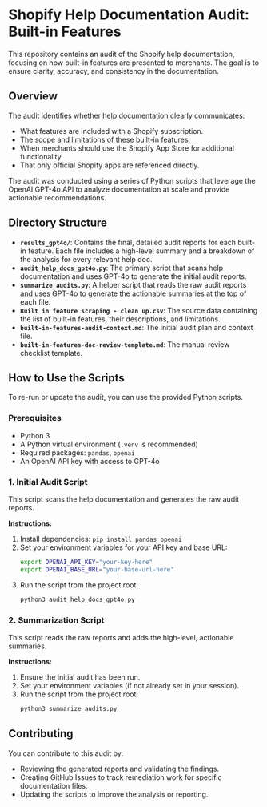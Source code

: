# Shopify Help Documentation Audit: Built-in Features

This repository contains an audit of the Shopify help documentation, focusing on how built-in features are presented to merchants. The goal is to ensure clarity, accuracy, and consistency in the documentation.

## Overview

The audit identifies whether help documentation clearly communicates:
- What features are included with a Shopify subscription.
- The scope and limitations of these built-in features.
- When merchants should use the Shopify App Store for additional functionality.
- That only official Shopify apps are referenced directly.

The audit was conducted using a series of Python scripts that leverage the OpenAI GPT-4o API to analyze documentation at scale and provide actionable recommendations.

## Directory Structure

- **`results_gpt4o/`**: Contains the final, detailed audit reports for each built-in feature. Each file includes a high-level summary and a breakdown of the analysis for every relevant help doc.
- **`audit_help_docs_gpt4o.py`**: The primary script that scans help documentation and uses GPT-4o to generate the initial audit reports.
- **`summarize_audits.py`**: A helper script that reads the raw audit reports and uses GPT-4o to generate the actionable summaries at the top of each file.
- **`Built in feature scraping - clean up.csv`**: The source data containing the list of built-in features, their descriptions, and limitations.
- **`built-in-features-audit-context.md`**: The initial audit plan and context file.
- **`built-in-features-doc-review-template.md`**: The manual review checklist template.

## How to Use the Scripts

To re-run or update the audit, you can use the provided Python scripts.

### Prerequisites

- Python 3
- A Python virtual environment (`.venv` is recommended)
- Required packages: `pandas`, `openai`
- An OpenAI API key with access to GPT-4o

### 1. Initial Audit Script

This script scans the help documentation and generates the raw audit reports.

**Instructions:**
1.  Install dependencies: `pip install pandas openai`
2.  Set your environment variables for your API key and base URL:
    ```sh
    export OPENAI_API_KEY="your-key-here"
    export OPENAI_BASE_URL="your-base-url-here"
    ```
3.  Run the script from the project root:
    ```sh
    python3 audit_help_docs_gpt4o.py
    ```

### 2. Summarization Script

This script reads the raw reports and adds the high-level, actionable summaries.

**Instructions:**
1.  Ensure the initial audit has been run.
2.  Set your environment variables (if not already set in your session).
3.  Run the script from the project root:
    ```sh
    python3 summarize_audits.py
    ```

## Contributing

You can contribute to this audit by:
- Reviewing the generated reports and validating the findings.
- Creating GitHub Issues to track remediation work for specific documentation files.
- Updating the scripts to improve the analysis or reporting. 
